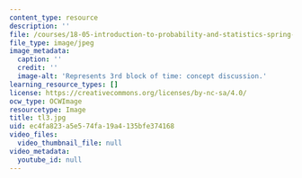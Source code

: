 ```yaml
---
content_type: resource
description: ''
file: /courses/18-05-introduction-to-probability-and-statistics-spring-2014/ec4fa823a5e574fa19a4135bfe374168_tl3.jpg
file_type: image/jpeg
image_metadata:
  caption: ''
  credit: ''
  image-alt: 'Represents 3rd block of time: concept discussion.'
learning_resource_types: []
license: https://creativecommons.org/licenses/by-nc-sa/4.0/
ocw_type: OCWImage
resourcetype: Image
title: tl3.jpg
uid: ec4fa823-a5e5-74fa-19a4-135bfe374168
video_files:
  video_thumbnail_file: null
video_metadata:
  youtube_id: null
---
```


